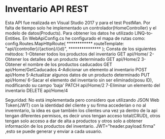 # Inventario API REST
Esta API fue realizada en Visual Studio 2017 y para el test PostMan.
Por falta de tiempo solo he implementado un controlador(HomeController) y el modelo de datos(Products).
Para obtener los datos he utilizado LINQ-to-Entities.
En WebApiConfig.cs he configurado el mapa de rutas como:
          config.Routes.MapHttpRoute(
                ************
                routeTemplate: "api/{controller}/{action}/{id}",
                ***************
            );
Consta de los siguientes métodos:
1-Obtener todos los productos del inventario
  GET api/Home/
2-Obtener los detalles de un producto determinado
   GET api/Home/2 
3-Obtener el nombre de los productos caducados
  GET api/Home/GetCaducados
4-Adicionar un elemento al inventario
  POST api/Home
5-Actualizar algunos datos de un producto determinado
  PUT api/Home/
6-Sacar el elemento del inventario sin ser eliminado(posu ID), modificando su campo 'baja'
  PATCH api/Home/2
7-Eliminar un elemento del inventario
  DELETE api/Home/4
  
Seguridad: No está implementada pero considero que utilizando JSON Web Token(JWT) con la identidad del cliente y su firma accederían o no al invemntario,
la idea es que también los clientes una vez ya dentro de la api tengan diferentes permisos, es decir unos tengan acceso total(CRUD), otros tengan solo acceso a dar de alta a productos y otros solo a obtener información de los productos del inventario.
 JWT="header.payload.firma" ,esto se puede generar y enviar a cada usuario.


  
 
